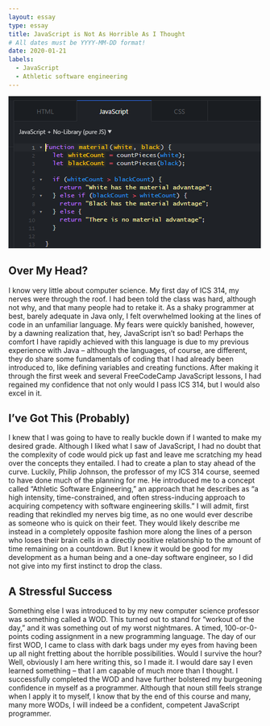 ```yaml
---
layout: essay
type: essay
title: JavaScript is Not As Horrible As I Thought
# All dates must be YYYY-MM-DD format!
date: 2020-01-21
labels:
  - JavaScript
  - Athletic software engineering
---
```


<img class="ui medium left floated image" src="../images/javascript.PNG">    

## Over My Head? 

I know very little about computer science. My first day of ICS 314, my nerves were through the roof. I had been told the class was hard, although not why, and that many people had to retake it. As a shaky programmer at best, barely adequate in Java only, I felt overwhelmed looking at the lines of code in an unfamiliar language. My fears were quickly banished, however, by a dawning realization that, hey, JavaScript isn’t so bad! Perhaps the comfort I have rapidly achieved with this language is due to my previous experience with Java – although the languages, of course, are different, they do share some fundamentals of coding that I had already been introduced to, like defining variables and creating functions. After making it through the first week and several FreeCodeCamp JavaScript lessons, I had regained my confidence that not only would I pass ICS 314, but I would also excel in it. 

## I’ve Got This (Probably) 

I knew that I was going to have to really buckle down if I wanted to make my desired grade. Although I liked what I saw of JavaScript, I had no doubt that the complexity of code would pick up fast and leave me scratching my head over the concepts they entailed. I had to create a plan to stay ahead of the curve. Luckily, Philip Johnson, the professor of my ICS 314 course, seemed to have done much of the planning for me. He introduced me to a concept called “Athletic Software Engineering,” an approach that he describes as “a high intensity, time-constrained, and often stress-inducing approach to acquiring competency with software engineering skills.” I will admit, first reading that rekindled my nerves big time, as no one would ever describe as someone who is quick on their feet. They would likely describe me instead in a completely opposite fashion more along the lines of a person who loses their brain cells in a directly positive relationship to the amount of time remaining on a countdown. But I knew it would be good for my development as a human being and a one-day software engineer, so I did not give into my first instinct to drop the class. 

## A Stressful Success

Something else I was introduced to by my new computer science professor was something called a WOD. This turned out to stand for “workout of the day,” and it was something out of my worst nightmares. A timed, 100-or-0-points coding assignment in a new programming language. The day of our first WOD, I came to class with dark bags under my eyes from having been up all night fretting about the horrible possibilities. Would I survive the hour? Well, obviously I am here writing this, so I made it. I would dare say I even learned something – that I am capable of much more than I thought. I successfully completed the WOD and have further bolstered my burgeoning confidence in myself as a programmer. Although that noun still feels strange when I apply it to myself, I know that by the end of this course and many, many more WODs, I will indeed be a confident, competent JavaScript programmer.    
